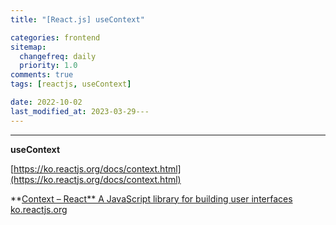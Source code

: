 ```yaml
---
title: "[React.js] useContext"

categories: frontend
sitemap:
  changefreq: daily
  priority: 1.0
comments: true
tags: [reactjs, useContext]

date: 2022-10-02
last_modified_at: 2023-03-29---
---
```


---

**useContext**

[https://ko.reactjs.org/docs/context.html](https://ko.reactjs.org/docs/context.html)

**[Context – React**
A JavaScript library for building user interfaces
ko.reactjs.org](https://ko.reactjs.org/docs/context.html)
